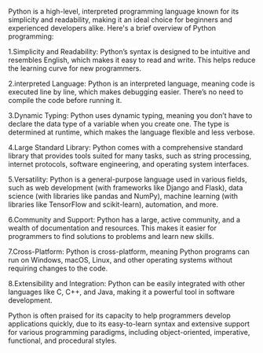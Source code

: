 Python is a high-level, interpreted programming language known for its simplicity and readability, 
making it an ideal choice for beginners and experienced developers alike. Here's a brief overview of Python programming:

1.Simplicity and Readability: Python’s syntax is designed to be intuitive and resembles English, which makes it easy to
read and write. This helps reduce the learning curve for new programmers.

2.interpreted Language: Python is an interpreted language, meaning code is executed line by line, which makes debugging easier. 
There’s no need to compile the code before running it.

3.Dynamic Typing: Python uses dynamic typing, meaning you don’t have to declare the data type of a variable when you create one. The type is 
determined at runtime, which makes the language flexible and less verbose.

4.Large Standard Library: Python comes with a comprehensive standard library that provides tools suited for many tasks, such as string processing,
internet protocols, software engineering, and operating system interfaces.

5.Versatility: Python is a general-purpose language used in various fields, such as web development (with frameworks like Django and Flask),
data science (with libraries like pandas and NumPy), machine learning (with libraries like TensorFlow and scikit-learn), automation, and more.

6.Community and Support: Python has a large, active community, and a wealth of documentation and resources. This makes it easier for programmers to
find solutions to problems and learn new skills.

7.Cross-Platform: Python is cross-platform, meaning Python programs can run on Windows, macOS, Linux, and other operating systems without requiring changes to the code.

8.Extensibility and Integration: Python can be easily integrated with other languages like C, C++, and Java, making it a powerful tool in software development.

Python is often praised for its capacity to help programmers develop applications quickly, due to its easy-to-learn syntax and extensive
support for various programming paradigms, including object-oriented, imperative, functional, and procedural styles.
